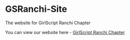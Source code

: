 # GSRanchi-Site
The website for GirlScript Ranchi Chapter

You can view our website here - [GirlScript Ranchi Chapter](https://girlscript-ranchi.github.io/GSRanchi-Site/)
